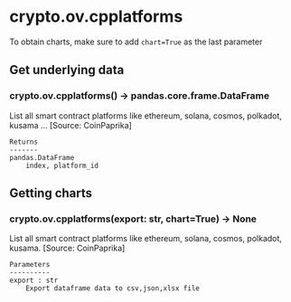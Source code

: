 # crypto.ov.cpplatforms

To obtain charts, make sure to add `chart=True` as the last parameter

## Get underlying data 
### crypto.ov.cpplatforms() -> pandas.core.frame.DataFrame

List all smart contract platforms like ethereum, solana, cosmos, polkadot, kusama ... [Source: CoinPaprika]

    Returns
    -------
    pandas.DataFrame
        index, platform_id

## Getting charts 
### crypto.ov.cpplatforms(export: str, chart=True) -> None

List all smart contract platforms like ethereum, solana, cosmos, polkadot, kusama.
    [Source: CoinPaprika]

    Parameters
    ----------
    export : str
        Export dataframe data to csv,json,xlsx file
